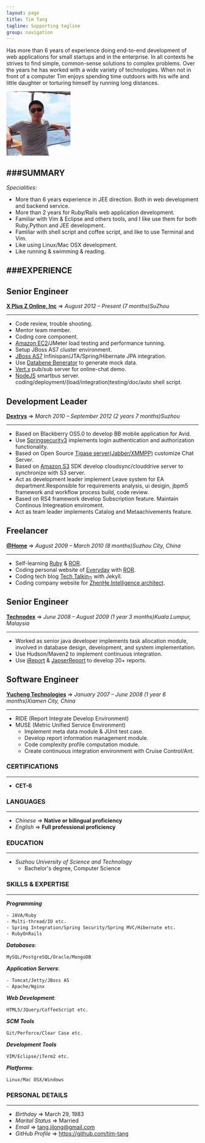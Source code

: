 ```yaml
---
layout: page
title: Tim Tang
tagline: Supporting tagline
group: navigation
---
```

Has more than 6 years of experience doing end-to-end development of web applications for small startups and in the enterprise. In all contexts he strives to find simple, common-sense solutions to complex problems. Over the years he has worked with a wide variety of technologies.
When not in front of a computer Tim enjoys spending time outdoors with his wife and little daughter or torturing himself by running long distances.

<img class='inset right' src='/images/avatar1.png' title='Tim Tang at redang island!' alt='Photo of Tim.Tang at redang island!' width='168px' />

###SUMMARY
---
_Specialities:_

- More than 6 years experience in JEE direction. Both in web development and backend service.
- More than 2 years for Ruby/Rails web application development.
- Familiar with Vim & Eclipse and others tools, and I like use them for both Ruby,Python and JEE development.
- Familiar with shell script and coffee script, and like to use Terminal and Vim.
- Like using Linux/Mac OSX development.
- Like running & swimming & reading.

###EXPERIENCE
---
## Senior Engineer

[**X Plus Z Online, Inc**](http://www.xplusz.com) => _August 2012 – Present (7 months)SuZhou_

---

- Code review, trouble shooting.
- Mentor team member.
- Coding core component.
- [Amazon EC2](http://aws.amazon.com/ec2/)/JMeter load testing and performance tunning.
- Setup JBoss AS7 cluster environment.
- [JBoss AS7](http://www.jboss.org/jbossas) Infinispan/JTA/Spring/Hibernate JPA integration.
- Use [Databene Benerator](http://databene.org/databene-benerator) to generate mock data.
- [Vert.x](http://vertx.io) pub/sub server for online-chat demo.
- [NodeJS](http://nodejs.org) smartbus server. coding/deployment/(load/integration)testing/doc/auto shell script.

## Development Leader

[**Dextrys**](http://www.dextrys.com) => _March 2010 – September 2012 (2 years 7 months)Suzhou_

---

- Based on Blackberry OS5.0 to develop BB mobile application for Avid.
- Use [Springsecurity3](http://static.springsource.org/spring-security/site/index.html) implements login authentication and authorization functionality.
- Based on Open Source [Tigase server(Jabber/XMMPP)](http://www.tigase.org) customize Chat Server.
- Based on [Amazon S3](http://aws.amazon.com/s3/) SDK develop cloudsync/clouddrive server to synchronize with S3 server.
- Act as development leader implement Leave system for EA department.Responsible for requirements analysis, ui desigin, jbpm5 framework and workflow process build, code review.
- Based on RS4 framework develop Subscription feature. Maintain Continous Integreation enviroment.
- Act as team leader implements Catalog and Metaachivements feature.

## Freelancer

[**@Home**](http://www.everyday-cn.com) => _August 2009 – March 2010 (8 months)Suzhou City, China_

---

- Self-learning [Ruby](http://www.ruby-lang.org/en/) & [ROR](http://rubyonrails.org).
- Coding personal website of [Everyday](http://everyday-cn.com) with [ROR](http://rubyonrails.org).
- Coding tech blog [Tech Talkin~](http://timtang.me) with Jekyll.
- Coding company website for [ZhenHe Intelligence architect](http://www.zhenhe-sz.com).

## Senior Engineer

[**Technodex**](http://www.technodex.com) => _June 2008 – August 2009 (1 year 3 months)Kuala Lumpur, Malaysia_

---

- Worked as senior java developer implements task allocation module, involved in database design, development, and system implementation.
- Use Hudson/Maven2 to implement continuous integration.
- Use [iReport](http://community.jaspersoft.com/project/ireport-designer) & [JapserReport](http://community.jaspersoft.com/project/jasperreports-library) to develop 20+ reports.

## Software Engineer

[**Yucheng Technologies**](http://www.yuchengtech.com) => _January 2007 – June 2008 (1 year 6 months)Xiamen City, China_

---

- RIDE (Report Integrate Develop Environment)
- MUSE (Metric Unified Service Environment)
	- Implement meta data module & JUnit test case.
	- Develop report information management module.
	- Code complexity profile computation module.
	- Create continuous integration environment with Cruise Control/Ant.

### CERTIFICATIONS
---

- **CET-6**

### LANGUAGES
---

- _Chinese_ => **Native or bilingual proficiency**
- _English_ => **Full professional proficiency**

### EDUCATION
---

- _Suzhou University of Science and Technology_
	- Bachelor's degree, Computer Science

### SKILLS & EXPERTISE
---
_**Programming**_

    - JAVA/Ruby
    - Multi-thread/IO etc.
    - Spring Integration/Spring Security/Spring MVC/Hibernate etc.
    - RubyOnRails

_**Databases**_:

    MySQL/PostgreSQL/Oracle/MongoDB

_**Application Servers**_:

    - Tomcat/Jetty/JBoss AS
    - Apache/Nginx

_**Web Development**_:

    HTML5/JQuery/CoffeeScript etc.

_**SCM Tools**_

    Git/Perforce/Clear Case etc.

_**Development Tools**_

    VIM/Eclipse/iTerm2 etc.

_**Platforms**_:

    Linux/Mac OSX/Windows

### PERSONAL DETAILS
---

- _Birthday_ => March 29, 1983
- _Marital Status_ => Married
- _Email_ => tang.jilong@gmail.com
- _GitHub Profile_ => <https://github.com/tim-tang>
